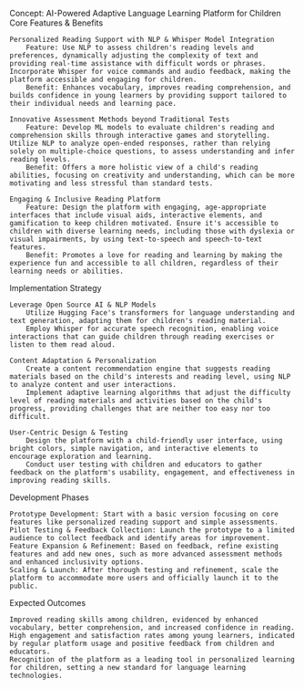 Concept: AI-Powered Adaptive Language Learning Platform for Children
Core Features & Benefits

    Personalized Reading Support with NLP & Whisper Model Integration
        Feature: Use NLP to assess children's reading levels and preferences, dynamically adjusting the complexity of text and providing real-time assistance with difficult words or phrases. Incorporate Whisper for voice commands and audio feedback, making the platform accessible and engaging for children.
        Benefit: Enhances vocabulary, improves reading comprehension, and builds confidence in young learners by providing support tailored to their individual needs and learning pace.

    Innovative Assessment Methods beyond Traditional Tests
        Feature: Develop ML models to evaluate children's reading and comprehension skills through interactive games and storytelling. Utilize NLP to analyze open-ended responses, rather than relying solely on multiple-choice questions, to assess understanding and infer reading levels.
        Benefit: Offers a more holistic view of a child's reading abilities, focusing on creativity and understanding, which can be more motivating and less stressful than standard tests.

    Engaging & Inclusive Reading Platform
        Feature: Design the platform with engaging, age-appropriate interfaces that include visual aids, interactive elements, and gamification to keep children motivated. Ensure it's accessible to children with diverse learning needs, including those with dyslexia or visual impairments, by using text-to-speech and speech-to-text features.
        Benefit: Promotes a love for reading and learning by making the experience fun and accessible to all children, regardless of their learning needs or abilities.

Implementation Strategy

    Leverage Open Source AI & NLP Models
        Utilize Hugging Face's transformers for language understanding and text generation, adapting them for children's reading material.
        Employ Whisper for accurate speech recognition, enabling voice interactions that can guide children through reading exercises or listen to them read aloud.

    Content Adaptation & Personalization
        Create a content recommendation engine that suggests reading materials based on the child's interests and reading level, using NLP to analyze content and user interactions.
        Implement adaptive learning algorithms that adjust the difficulty level of reading materials and activities based on the child's progress, providing challenges that are neither too easy nor too difficult.

    User-Centric Design & Testing
        Design the platform with a child-friendly user interface, using bright colors, simple navigation, and interactive elements to encourage exploration and learning.
        Conduct user testing with children and educators to gather feedback on the platform's usability, engagement, and effectiveness in improving reading skills.

Development Phases

    Prototype Development: Start with a basic version focusing on core features like personalized reading support and simple assessments.
    Pilot Testing & Feedback Collection: Launch the prototype to a limited audience to collect feedback and identify areas for improvement.
    Feature Expansion & Refinement: Based on feedback, refine existing features and add new ones, such as more advanced assessment methods and enhanced inclusivity options.
    Scaling & Launch: After thorough testing and refinement, scale the platform to accommodate more users and officially launch it to the public.

Expected Outcomes

    Improved reading skills among children, evidenced by enhanced vocabulary, better comprehension, and increased confidence in reading.
    High engagement and satisfaction rates among young learners, indicated by regular platform usage and positive feedback from children and educators.
    Recognition of the platform as a leading tool in personalized learning for children, setting a new standard for language learning technologies.
